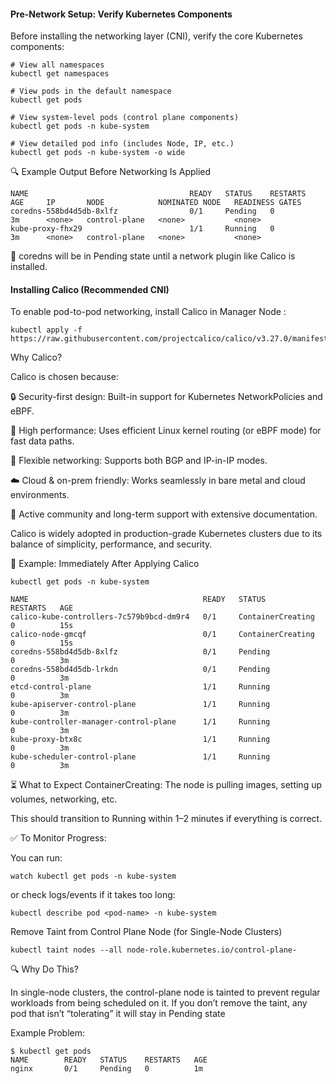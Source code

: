 #### Pre-Network Setup: Verify Kubernetes Components

Before installing the networking layer (CNI), verify the core Kubernetes components:

```
# View all namespaces
kubectl get namespaces

# View pods in the default namespace
kubectl get pods

# View system-level pods (control plane components)
kubectl get pods -n kube-system

# View detailed pod info (includes Node, IP, etc.)
kubectl get pods -n kube-system -o wide

```
🔍 Example Output Before Networking Is Applied

```
NAME                                    READY   STATUS    RESTARTS   AGE     IP       NODE            NOMINATED NODE   READINESS GATES
coredns-558bd4d5db-8xlfz                0/1     Pending   0          3m      <none>   control-plane   <none>           <none>
kube-proxy-fhx29                        1/1     Running   0          3m      <none>   control-plane   <none>           <none>
```

📌 coredns will be in Pending state until a network plugin like Calico is installed.

#### Installing Calico (Recommended CNI)

To enable pod-to-pod networking, install Calico in Manager Node :
```
kubectl apply -f https://raw.githubusercontent.com/projectcalico/calico/v3.27.0/manifests/calico.yaml
```
 Why Calico?
 
Calico is chosen because:

🔒 Security-first design: Built-in support for Kubernetes NetworkPolicies and eBPF.

🚀 High performance: Uses efficient Linux kernel routing (or eBPF mode) for fast data paths.

📡 Flexible networking: Supports both BGP and IP-in-IP modes.

☁️ Cloud & on-prem friendly: Works seamlessly in bare metal and cloud environments.

🔧 Active community and long-term support with extensive documentation.

Calico is widely adopted in production-grade Kubernetes clusters due to its balance of simplicity, performance, and security.

🔄 Example: Immediately After Applying Calico

```
kubectl get pods -n kube-system
```
```
NAME                                       READY   STATUS              RESTARTS   AGE
calico-kube-controllers-7c579b9bcd-dm9r4   0/1     ContainerCreating   0          15s
calico-node-gmcqf                          0/1     ContainerCreating   0          15s
coredns-558bd4d5db-8xlfz                   0/1     Pending             0          3m
coredns-558bd4d5db-lrkdn                   0/1     Pending             0          3m
etcd-control-plane                         1/1     Running             0          3m
kube-apiserver-control-plane               1/1     Running             0          3m
kube-controller-manager-control-plane      1/1     Running             0          3m
kube-proxy-btx8c                           1/1     Running             0          3m
kube-scheduler-control-plane               1/1     Running             0          3m
```
⏳ What to Expect
ContainerCreating: The node is pulling images, setting up volumes, networking, etc.

This should transition to Running within 1–2 minutes if everything is correct.

✅ To Monitor Progress:

You can run:
```
watch kubectl get pods -n kube-system
```
or check logs/events if it takes too long:
```
kubectl describe pod <pod-name> -n kube-system
```
Remove Taint from Control Plane Node (for Single-Node Clusters)
```
kubectl taint nodes --all node-role.kubernetes.io/control-plane-
```
🔍 Why Do This?

In single-node clusters, the control-plane node is tainted to prevent regular workloads from being scheduled on it. If you don’t remove the taint, any pod that isn’t “tolerating” it will stay in Pending state

Example Problem:
```
$ kubectl get pods
NAME        READY   STATUS    RESTARTS   AGE
nginx       0/1     Pending   0          1m
```




